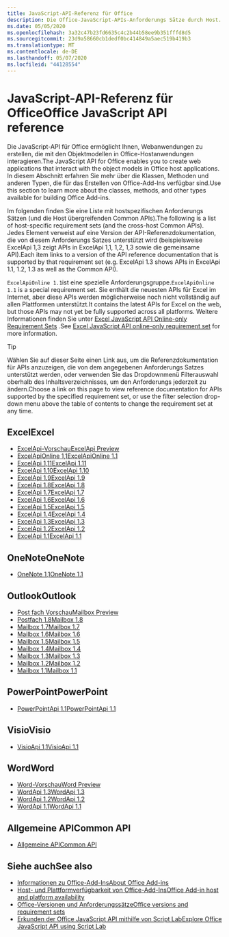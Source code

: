 ```yaml
---
title: JavaScript-API-Referenz für Office
description: Die Office-JavaScript-APIs-Anforderungs Sätze durch Host.
ms.date: 05/05/2020
ms.openlocfilehash: 3a32c47b23fd6635c4c2b44b58ee9b351fffd8d5
ms.sourcegitcommit: 23d9a58660cb1dedf0bc414849a5aec519b419b3
ms.translationtype: MT
ms.contentlocale: de-DE
ms.lasthandoff: 05/07/2020
ms.locfileid: "44128554"
---
```

# <a name="office-javascript-api-reference"></a><span data-ttu-id="c5c55-103">JavaScript-API-Referenz für Office</span><span class="sxs-lookup"><span data-stu-id="c5c55-103">Office JavaScript API reference</span></span>

<span data-ttu-id="c5c55-104">Die JavaScript-API für Office ermöglicht Ihnen, Webanwendungen zu erstellen, die mit den Objektmodellen in Office-Hostanwendungen interagieren.</span><span class="sxs-lookup"><span data-stu-id="c5c55-104">The JavaScript API for Office enables you to create web applications that interact with the object models in Office host applications.</span></span> <span data-ttu-id="c5c55-105">In diesem Abschnitt erfahren Sie mehr über die Klassen, Methoden und anderen Typen, die für das Erstellen von Office-Add-Ins verfügbar sind.</span><span class="sxs-lookup"><span data-stu-id="c5c55-105">Use this section to learn more about the classes, methods, and other types available for building Office Add-ins.</span></span>

<span data-ttu-id="c5c55-106">Im folgenden finden Sie eine Liste mit hostspezifischen Anforderungs Sätzen (und die Host übergreifenden Common APIs).</span><span class="sxs-lookup"><span data-stu-id="c5c55-106">The following is a list of host-specific requirement sets (and the cross-host Common APIs).</span></span> <span data-ttu-id="c5c55-107">Jedes Element verweist auf eine Version der API-Referenzdokumentation, die von diesem Anforderungs Satzes unterstützt wird (beispielsweise ExcelApi 1,3 zeigt APIs in ExcelApi 1,1, 1,2, 1,3 sowie die gemeinsame API).</span><span class="sxs-lookup"><span data-stu-id="c5c55-107">Each item links to a version of the API reference documentation that is supported by that requirement set (e.g. ExcelApi 1.3 shows APIs in ExcelApi 1.1, 1.2, 1.3 as well as the Common API).</span></span>

<span data-ttu-id="c5c55-108">`ExcelApiOnline 1.1`ist eine spezielle Anforderungsgruppe.</span><span class="sxs-lookup"><span data-stu-id="c5c55-108">`ExcelApiOnline 1.1` is a special requirement set.</span></span> <span data-ttu-id="c5c55-109">Sie enthält die neuesten APIs für Excel im Internet, aber diese APIs werden möglicherweise noch nicht vollständig auf allen Plattformen unterstützt.</span><span class="sxs-lookup"><span data-stu-id="c5c55-109">It contains the latest APIs for Excel on the web, but those APIs may not yet be fully supported across all platforms.</span></span> <span data-ttu-id="c5c55-110">Weitere Informationen finden Sie unter [Excel JavaScript API Online-only Requirement Sets](/office/dev/add-ins/reference/requirement-sets/excel-api-online-requirement-set) .</span><span class="sxs-lookup"><span data-stu-id="c5c55-110">See [Excel JavaScript API online-only requirement set](/office/dev/add-ins/reference/requirement-sets/excel-api-online-requirement-set) for more information.</span></span>

> [!TIP]
> <span data-ttu-id="c5c55-111">Wählen Sie auf dieser Seite einen Link aus, um die Referenzdokumentation für APIs anzuzeigen, die von dem angegebenen Anforderungs Satzes unterstützt werden, oder verwenden Sie das Dropdownmenü Filterauswahl oberhalb des Inhaltsverzeichnisses, um den Anforderungs jederzeit zu ändern.</span><span class="sxs-lookup"><span data-stu-id="c5c55-111">Choose a link on this page to view reference documentation for APIs supported by the specified requirement set, or use the filter selection drop-down menu above the table of contents to change the requirement set at any time.</span></span>

## <a name="excel"></a><span data-ttu-id="c5c55-112">Excel</span><span class="sxs-lookup"><span data-stu-id="c5c55-112">Excel</span></span>

- [<span data-ttu-id="c5c55-113">ExcelApi-Vorschau</span><span class="sxs-lookup"><span data-stu-id="c5c55-113">ExcelApi Preview</span></span>](/javascript/api/excel?view=excel-js-preview)
- [<span data-ttu-id="c5c55-114">ExcelApiOnline 1,1</span><span class="sxs-lookup"><span data-stu-id="c5c55-114">ExcelApiOnline 1.1</span></span>](/javascript/api/excel?view=excel-js-online)
- [<span data-ttu-id="c5c55-115">ExcelApi 1,11</span><span class="sxs-lookup"><span data-stu-id="c5c55-115">ExcelApi 1.11</span></span>](/javascript/api/excel?view=excel-js-1.11)
- [<span data-ttu-id="c5c55-116">ExcelApi 1.10</span><span class="sxs-lookup"><span data-stu-id="c5c55-116">ExcelApi 1.10</span></span>](/javascript/api/excel?view=excel-js-1.10)
- [<span data-ttu-id="c5c55-117">ExcelApi 1.9</span><span class="sxs-lookup"><span data-stu-id="c5c55-117">ExcelApi 1.9</span></span>](/javascript/api/excel?view=excel-js-1.9)
- [<span data-ttu-id="c5c55-118">ExcelApi 1.8</span><span class="sxs-lookup"><span data-stu-id="c5c55-118">ExcelApi 1.8</span></span>](/javascript/api/excel?view=excel-js-1.8)
- [<span data-ttu-id="c5c55-119">ExcelApi 1.7</span><span class="sxs-lookup"><span data-stu-id="c5c55-119">ExcelApi 1.7</span></span>](/javascript/api/excel?view=excel-js-1.7)
- [<span data-ttu-id="c5c55-120">ExcelApi 1.6</span><span class="sxs-lookup"><span data-stu-id="c5c55-120">ExcelApi 1.6</span></span>](/javascript/api/excel?view=excel-js-1.6)
- [<span data-ttu-id="c5c55-121">ExcelApi 1.5</span><span class="sxs-lookup"><span data-stu-id="c5c55-121">ExcelApi 1.5</span></span>](/javascript/api/excel?view=excel-js-1.5)
- [<span data-ttu-id="c5c55-122">ExcelApi 1.4</span><span class="sxs-lookup"><span data-stu-id="c5c55-122">ExcelApi 1.4</span></span>](/javascript/api/excel?view=excel-js-1.4)
- [<span data-ttu-id="c5c55-123">ExcelApi 1.3</span><span class="sxs-lookup"><span data-stu-id="c5c55-123">ExcelApi 1.3</span></span>](/javascript/api/excel?view=excel-js-1.3)
- [<span data-ttu-id="c5c55-124">ExcelApi 1.2</span><span class="sxs-lookup"><span data-stu-id="c5c55-124">ExcelApi 1.2</span></span>](/javascript/api/excel?view=excel-js-1.2)
- [<span data-ttu-id="c5c55-125">ExcelApi 1.1</span><span class="sxs-lookup"><span data-stu-id="c5c55-125">ExcelApi 1.1</span></span>](/javascript/api/excel?view=excel-js-1.1)

## <a name="onenote"></a><span data-ttu-id="c5c55-126">OneNote</span><span class="sxs-lookup"><span data-stu-id="c5c55-126">OneNote</span></span>

- [<span data-ttu-id="c5c55-127">OneNote 1,1</span><span class="sxs-lookup"><span data-stu-id="c5c55-127">OneNote 1.1</span></span>](/javascript/api/onenote?view=onenote-js-1.1)

## <a name="outlook"></a><span data-ttu-id="c5c55-128">Outlook</span><span class="sxs-lookup"><span data-stu-id="c5c55-128">Outlook</span></span>

- [<span data-ttu-id="c5c55-129">Post fach Vorschau</span><span class="sxs-lookup"><span data-stu-id="c5c55-129">Mailbox Preview</span></span>](/javascript/api/outlook?view=outlook-js-preview)
- [<span data-ttu-id="c5c55-130">Postfach 1.8</span><span class="sxs-lookup"><span data-stu-id="c5c55-130">Mailbox 1.8</span></span>](/javascript/api/outlook?view=outlook-js-1.8)
- [<span data-ttu-id="c5c55-131">Mailbox 1.7</span><span class="sxs-lookup"><span data-stu-id="c5c55-131">Mailbox 1.7</span></span>](/javascript/api/outlook?view=outlook-js-1.7)
- [<span data-ttu-id="c5c55-132">Mailbox 1.6</span><span class="sxs-lookup"><span data-stu-id="c5c55-132">Mailbox 1.6</span></span>](/javascript/api/outlook?view=outlook-js-1.6)
- [<span data-ttu-id="c5c55-133">Mailbox 1.5</span><span class="sxs-lookup"><span data-stu-id="c5c55-133">Mailbox 1.5</span></span>](/javascript/api/outlook?view=outlook-js-1.5)
- [<span data-ttu-id="c5c55-134">Mailbox 1.4</span><span class="sxs-lookup"><span data-stu-id="c5c55-134">Mailbox 1.4</span></span>](/javascript/api/outlook?view=outlook-js-1.4)
- [<span data-ttu-id="c5c55-135">Mailbox 1.3</span><span class="sxs-lookup"><span data-stu-id="c5c55-135">Mailbox 1.3</span></span>](/javascript/api/outlook?view=outlook-js-1.3)
- [<span data-ttu-id="c5c55-136">Mailbox 1.2</span><span class="sxs-lookup"><span data-stu-id="c5c55-136">Mailbox 1.2</span></span>](/javascript/api/outlook?view=outlook-js-1.2)
- [<span data-ttu-id="c5c55-137">Mailbox 1.1</span><span class="sxs-lookup"><span data-stu-id="c5c55-137">Mailbox 1.1</span></span>](/javascript/api/outlook?view=outlook-js-1.1)

## <a name="powerpoint"></a><span data-ttu-id="c5c55-138">PowerPoint</span><span class="sxs-lookup"><span data-stu-id="c5c55-138">PowerPoint</span></span>

- [<span data-ttu-id="c5c55-139">PowerPointApi 1.1</span><span class="sxs-lookup"><span data-stu-id="c5c55-139">PowerPointApi 1.1</span></span>](/javascript/api/powerpoint?view=powerpoint-js-1.1)

## <a name="visio"></a><span data-ttu-id="c5c55-140">Visio</span><span class="sxs-lookup"><span data-stu-id="c5c55-140">Visio</span></span>

- [<span data-ttu-id="c5c55-141">VisioApi 1,1</span><span class="sxs-lookup"><span data-stu-id="c5c55-141">VisioApi 1.1</span></span>](/javascript/api/visio?view=visio-js-1.1)

## <a name="word"></a><span data-ttu-id="c5c55-142">Word</span><span class="sxs-lookup"><span data-stu-id="c5c55-142">Word</span></span>

- [<span data-ttu-id="c5c55-143">Word-Vorschau</span><span class="sxs-lookup"><span data-stu-id="c5c55-143">Word Preview</span></span>](/javascript/api/word?view=word-js-preview)
- [<span data-ttu-id="c5c55-144">WordApi 1.3</span><span class="sxs-lookup"><span data-stu-id="c5c55-144">WordApi 1.3</span></span>](/javascript/api/word?view=word-js-1.3)
- [<span data-ttu-id="c5c55-145">WordApi 1.2</span><span class="sxs-lookup"><span data-stu-id="c5c55-145">WordApi 1.2</span></span>](/javascript/api/word?view=word-js-1.2)
- [<span data-ttu-id="c5c55-146">WordApi 1.1</span><span class="sxs-lookup"><span data-stu-id="c5c55-146">WordApi 1.1</span></span>](/javascript/api/word?view=word-js-1.1)

## <a name="common-api"></a><span data-ttu-id="c5c55-147">Allgemeine API</span><span class="sxs-lookup"><span data-stu-id="c5c55-147">Common API</span></span>

- [<span data-ttu-id="c5c55-148">Allgemeine API</span><span class="sxs-lookup"><span data-stu-id="c5c55-148">Common API</span></span>](/javascript/api/office?view=common-js)

## <a name="see-also"></a><span data-ttu-id="c5c55-149">Siehe auch</span><span class="sxs-lookup"><span data-stu-id="c5c55-149">See also</span></span>

- [<span data-ttu-id="c5c55-150">Informationen zu Office-Add-Ins</span><span class="sxs-lookup"><span data-stu-id="c5c55-150">About Office Add-ins</span></span>](/office/dev/add-ins/overview)
- [<span data-ttu-id="c5c55-151">Host- und Plattformverfügbarkeit von Office-Add-Ins</span><span class="sxs-lookup"><span data-stu-id="c5c55-151">Office Add-in host and platform availability</span></span>](/office/dev/add-ins/overview/office-add-in-availability)
- [<span data-ttu-id="c5c55-152">Office-Versionen und Anforderungssätze</span><span class="sxs-lookup"><span data-stu-id="c5c55-152">Office versions and requirement sets</span></span>](/office/dev/add-ins/develop/office-versions-and-requirement-sets)
- [<span data-ttu-id="c5c55-153">Erkunden der Office JavaScript API mithilfe von Script Lab</span><span class="sxs-lookup"><span data-stu-id="c5c55-153">Explore Office JavaScript API using Script Lab</span></span>](/office/dev/add-ins/overview/explore-with-script-lab)

